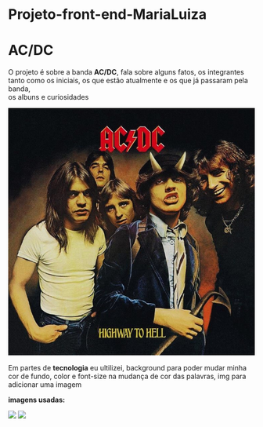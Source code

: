 # Projeto-front-end-MariaLuiza

# AC/DC
O projeto é sobre a banda **AC/DC**, fala sobre alguns fatos, os integrantes<br>
tanto como os iniciais, os que estão atualmente e os que já passaram pela banda,<br>
os albuns e curiosidades 

<img src="./Highway 2 hell.jfif">

Em partes de **tecnologia** eu ultilizei, background para poder  mudar minha cor de fundo, color e font-size na mudança de cor das palavras, img para adicionar uma imagem

**imagens usadas:**

<img src="../Projeto-front-end-MariaLuiza/download (1).jfif">

<img src="../Projeto-front-end-MariaLuiza/37d6e773-7030-4d23-8b0f-8e217e657945.jfif">